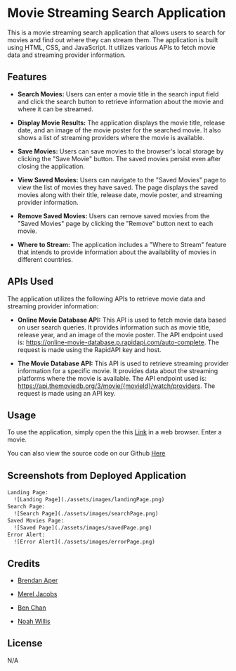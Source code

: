 # Movie Streaming Search Application

  This is a movie streaming search application that allows users to search for movies and find out where they can stream them. The application is built using HTML, CSS, and JavaScript. It utilizes various APIs to fetch movie data and streaming provider information.

## Features

  * **Search Movies:** Users can enter a movie title in the search input field and click the search button to retrieve information about the movie and where it can be streamed.

  * **Display Movie Results:** The application displays the movie title, release date, and an image of the movie poster for the searched movie. It also shows a list of streaming providers where the movie is available.

  * **Save Movies:** Users can save movies to the browser's local storage by clicking the "Save Movie" button. The saved movies persist even after closing the application.

  * **View Saved Movies:** Users can navigate to the "Saved Movies" page to view the list of movies they have saved. The page displays the saved movies along with their title, release date, movie poster, and streaming provider information.

  * **Remove Saved Movies:** Users can remove saved movies from the "Saved Movies" page by clicking the "Remove" button next to each movie.

  * **Where to Stream:** The application includes a "Where to Stream" feature that intends to provide information about the availability of movies in different countries.

## APIs Used

  The application utilizes the following APIs to retrieve movie data and streaming provider information:

  * **Online Movie Database API:** This API is used to fetch movie data based on user search queries. It provides information such as movie title, release year, and an image of the movie poster. The API endpoint used is: https://online-movie-database.p.rapidapi.com/auto-complete. The request is made using the RapidAPI key and host.

  * **The Movie Database API:** This API is used to retrieve streaming provider information for a specific movie. It provides data about the streaming platforms where the movie is available. The API endpoint used is: https://api.themoviedb.org/3/movie/{movieId}/watch/providers. The request is made using an API key.




## Usage

  To use the application, simply open the this [Link](https://brendan-aper.github.io/FlixFinder/) in a web browser. Enter a movie.

  You can also view the source code on our Github [Here](https://github.com/brendan-aper/FlixFinder)

## Screenshots from Deployed Application
    Landing Page:
      ![Landing Page](./assets/images/landingPage.png)
    Search Page:
      ![Search Page](./assets/images/searchPage.png)
    Saved Movies Page:
      ![Saved Page](./assets/images/savedPage.png)
    Error Alert:
      ![Error Alert](./assets/images/errorPage.png)

## Credits

  * [Brendan Aper](https://github.com/brendan-aper)

  * [Merel Jacobs](https://github.com/MerelJac)

  * [Ben Chan](https://github.com/Mellllow)

  * [Noah Willis](https://github.com/willisnoah)

## License
  N/A